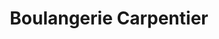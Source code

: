 ---
title: "Boulangerie Carpentier"
url: /montfort-sur-meu/boulangerie-carpentier/
shop: Bäckerei
---